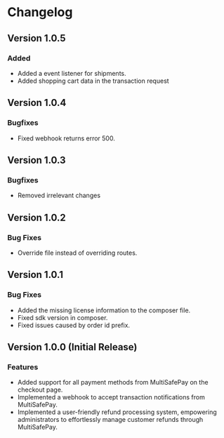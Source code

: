 # Changelog

## Version 1.0.5

### Added
- Added a event listener for shipments.
- Added shopping cart data in the transaction request

## Version 1.0.4

### Bugfixes

- Fixed webhook returns error 500.

## Version 1.0.3

### Bugfixes

- Removed irrelevant changes

## Version 1.0.2

### Bug Fixes

- Override file instead of overriding routes.

## Version 1.0.1

### Bug Fixes

- Added the missing license information to the composer file.
- Fixed sdk version in composer.
- Fixed issues caused by order id prefix.

## Version 1.0.0 (Initial Release)

### Features

- Added support for all payment methods from MultiSafePay on the checkout page.
- Implemented a webhook to accept transaction notifications from MultiSafePay.
- Implemented a user-friendly refund processing system, empowering administrators to effortlessly manage customer refunds through MultiSafePay.
